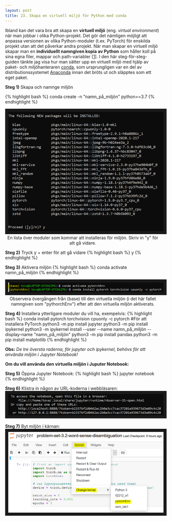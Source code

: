 ```yaml
---
layout: post
title: 23. Skapa en virtuell miljö för Python med conda
---
```


Ibland kan det vara bra att skapa en **virtuell miljö** (eng. *virtual environment*) när man jobbar i olika Python-projekt. Det gör det nämligen möjligt att anpassa versionen av olika Python-moduler (t.ex. PyTorch) för enskilda projekt utan att det påverkar andra projekt. När man skapar en virtuell miljö skapar man en **individuellt namngiven kopia av Python** som håller koll på sina egna filer, mappar och path-variabler [[1](https://uoa-eresearch.github.io/eresearch-cookbook/recipe/2014/11/20/conda/)]. I den här steg-för-steg-guiden tänkte jag visa hur man sätter upp en virtuell miljö med hjälp av paket- och miljöhanteraren [conda](https://docs.conda.io/projects/conda/en/latest/index.html), som ursprungligen var en del av distributionssystemet [Anaconda](https://en.wikipedia.org/wiki/Anaconda_(Python_distribution)) innan det bröts ut och släpptes som ett eget paket. 

  **Steg 1)** Skapa och namnge miljön
  
  {% highlight bash %}
  conda create -n "namn_på_miljön" python==3.7
  {% endhighlight %}
  
  <p align="center">
  <img src="/images/create_environment.PNG" alt="Lista över moduler som kommer att installeras för miljön" border="10" /> <br>
  En lista över moduler som kommar att installeras för miljön. Skriv in "y" för att gå vidare.
  </p>
  
  **Steg 2)** Tryck y + enter för att gå vidare
  {% highlight bash %}
    y
  {% endhighlight %}
  
  **Steg 3)** Aktivera miljön
  {% highlight bash %}
  conda activate namn_på_miljön
  {% endhighlight %}
  
  <p align="center">
  <img src="/images/activate_environment.PNG" alt="Aktivering av den virtuella miljön" border="10" /> <br>
  Observera övergången från (base) till den virtuella miljön (i det här fallet namngiven som "pythorchEnv") efter att den virtuella miljön aktiverats.
  </p>
  
  **Steg 4)** Installera ytterligare moduler du vill ha, exempelvis:
  {% highlight bash %}
  conda install pytorch torchvision cpuonly -c pytorch #För att installera PyTorch
  python3 -m pip install jupyter
  python3 -m pip install ipykernel
  python3 -m ipykernel install --user --name namn_på_miljön --display-name "namn_på_miljön"
  python3 -m pip install pandas
  python3 -m pip install matplotlib
  {% endhighlight %}
  
  **Obs:** *De tre översta raderna, för jupyter och ipykernel, behövs för att använda miljön i Jupyter Notebook!* 
  
  **Om du vill använda den virtuella miljön i Juputer Notebook:**
  
  **Steg 5)** Öppna Jupyter Notebook:
  {% highlight bash %}
   jupyter notebook
  {% endhighlight %}

  **Steg 6)** Klistra in någon av URL-koderna i webbläsaren:
  <img src="/images/jupyter_notebook_url.PNG" alt="Länkar genererade för Jupyter Notebook-filer" border="10" /> <br>
  
  **Steg 7)** Byt miljön i kärnan:
  <img src="/images/change_kernel.PNG" alt="Byt miljö i kärnan" border="10" /> <br>
